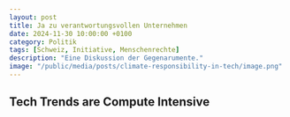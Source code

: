 ```yaml
---
layout: post
title: Ja zu verantwortungsvollen Unternehmen
date: 2024-11-30 10:00:00 +0100
category: Politik
tags: [Schweiz, Initiative, Menschenrechte]
description: "Eine Diskussion der Gegenarumente."
image: "/public/media/posts/climate-responsibility-in-tech/image.png"
---
```


## Tech Trends are Compute Intensive
